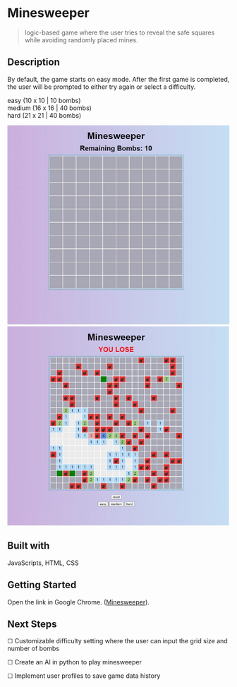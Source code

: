 # Minesweeper 
>  logic-based game where the user tries to reveal the safe squares while avoiding randomly placed mines.  

## Description
By default, the game starts on easy mode. After the first game is completed, the user will be prompted to either try again or select a difficulty. 

easy   (10 x 10 | 10 bombs)   
medium (16 x 16 | 40 bombs)  
hard   (21 x 21 | 40 bombs)   

![](/images/easy.jpg)
![](/images/hard.jpg)

## Built with
JavaScripts, HTML, CSS

## Getting Started
Open the link in Google Chrome. ([Minesweeper](https://pgf96.github.io/Minesweeper/)).

## Next Steps
☐ Customizable difficulty setting where the user can input the grid size and number of bombs

☐ Create an AI in python to play minesweeper

☐ Implement user profiles to save game data history


